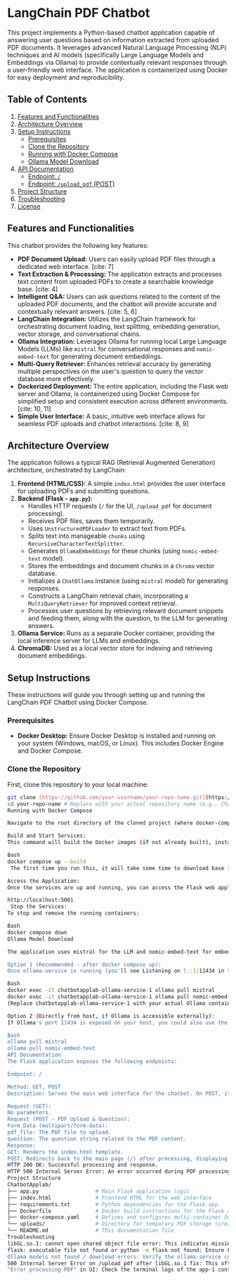 # LangChain PDF Chatbot

This project implements a Python-based chatbot application capable of answering user questions based on information extracted from uploaded PDF documents. It leverages advanced Natural Language Processing (NLP) techniques and AI models (specifically Large Language Models and Embeddings via Ollama) to provide contextually relevant responses through a user-friendly web interface. The application is containerized using Docker for easy deployment and reproducibility.

## Table of Contents

1.  [Features and Functionalities](#features-and-functionalities)
2.  [Architecture Overview](#architecture-overview)
3.  [Setup Instructions](#setup-instructions)
    * [Prerequisites](#prerequisites)
    * [Clone the Repository](#clone-the-repository)
    * [Running with Docker Compose](#running-with-docker-compose)
    * [Ollama Model Download](#ollama-model-download)
4.  [API Documentation](#api-documentation)
    * [Endpoint: `/`](#endpoint-/)
    * [Endpoint: `/upload_pdf` (POST)](#endpoint-upload_pdf-post)
5.  [Project Structure](#project-structure)
6.  [Troubleshooting](#troubleshooting)
7.  [License](#license)

## Features and Functionalities

This chatbot provides the following key features:

* **PDF Document Upload:** Users can easily upload PDF files through a dedicated web interface. [cite: 7]
* **Text Extraction & Processing:** The application extracts and processes text content from uploaded PDFs to create a searchable knowledge base. [cite: 4]
* **Intelligent Q&A:** Users can ask questions related to the content of the uploaded PDF documents, and the chatbot will provide accurate and contextually relevant answers. [cite: 5, 6]
* **LangChain Integration:** Utilizes the LangChain framework for orchestrating document loading, text splitting, embedding generation, vector storage, and conversational chains.
* **Ollama Integration:** Leverages Ollama for running local Large Language Models (LLMs) like `mistral` for conversational responses and `nomic-embed-text` for generating document embeddings.
* **Multi-Query Retriever:** Enhances retrieval accuracy by generating multiple perspectives on the user's question to query the vector database more effectively.
* **Dockerized Deployment:** The entire application, including the Flask web server and Ollama, is containerized using Docker Compose for simplified setup and consistent execution across different environments. [cite: 10, 11]
* **Simple User Interface:** A basic, intuitive web interface allows for seamless PDF uploads and chatbot interactions. [cite: 8, 9]

## Architecture Overview

The application follows a typical RAG (Retrieval Augmented Generation) architecture, orchestrated by LangChain:

1.  **Frontend (HTML/CSS):** A simple `index.html` provides the user interface for uploading PDFs and submitting questions.
2.  **Backend (Flask - `app.py`):**
    * Handles HTTP requests (`/` for the UI, `/upload_pdf` for document processing).
    * Receives PDF files, saves them temporarily.
    * Uses `UnstructuredPDFLoader` to extract text from PDFs.
    * Splits text into manageable `chunks` using `RecursiveCharacterTextSplitter`.
    * Generates `OllamaEmbeddings` for these chunks (using `nomic-embed-text` model).
    * Stores the embeddings and document chunks in a `Chroma` vector database.
    * Initializes a `ChatOllama` instance (using `mistral` model) for generating responses.
    * Constructs a LangChain retrieval chain, incorporating a `MultiQueryRetriever` for improved context retrieval.
    * Processes user questions by retrieving relevant document snippets and feeding them, along with the question, to the LLM for generating answers.
3.  **Ollama Service:** Runs as a separate Docker container, providing the local inference server for LLMs and embeddings.
4.  **ChromaDB:** Used as a local vector store for indexing and retrieving document embeddings.

## Setup Instructions

These instructions will guide you through setting up and running the LangChain PDF Chatbot using Docker Compose.

### Prerequisites

* **Docker Desktop:** Ensure Docker Desktop is installed and running on your system (Windows, macOS, or Linux). This includes Docker Engine and Docker Compose.

### Clone the Repository

First, clone this repository to your local machine:

```bash
git clone [https://github.com/your-username/your-repo-name.git](https://github.com/your-username/your-repo-name.git)
cd your-repo-name # Replace with your actual repository name (e.g., ChatbotApplab)
Running with Docker Compose

Navigate to the root directory of the cloned project (where docker-compose.yaml and Dockerfile are located).

Build and Start Services:
This command will build the Docker images (if not already built), install dependencies, and start both the Flask application and Ollama services.

Bash
docker compose up --build
 The first time you run this, it will take some time to download base images and install dependencies.

Access the Application:
Once the services are up and running, you can access the Flask web application in your browser:

http://localhost:5001
 Stop the Services:
To stop and remove the running containers:

Bash
docker compose down
Ollama Model Download

The application uses mistral for the LLM and nomic-embed-text for embeddings. The app service will attempt to pull these models automatically from the Ollama service when it starts. However, for a smoother first run, you can pre-pull them using the Ollama service's exposed port.

Option 1 (Recommended - after docker compose up):
Once ollama-service is running (you'll see Listening on [::]:11434 in the logs), you can run the following commands in a new terminal to pull the models:

Bash
docker exec -it chatbotapplab-ollama-service-1 ollama pull mistral
docker exec -it chatbotapplab-ollama-service-1 ollama pull nomic-embed-text
(Replace chatbotapplab-ollama-service-1 with your actual Ollama container name if it differs, you can find it with docker ps).

Option 2 (Directly from host, if Ollama is accessible externally):
If Ollama's port 11434 is exposed on your host, you could also use the Ollama CLI directly from your host if you have it installed:

Bash
ollama pull mistral
ollama pull nomic-embed-text
API Documentation
The Flask application exposes the following endpoints:

Endpoint: /

Method: GET, POST
Description: Serves the main web interface for the chatbot. On POST, it handles PDF uploads and question submissions. 

Request (GET):
No parameters.
Request (POST - PDF Upload & Question):
Form Data (multipart/form-data):
pdf_file: The PDF file to upload.
question: The question string related to the PDF content.
Response:
GET: Renders the index.html template.
POST: Redirects back to the main page (/) after processing, displaying the chatbot's response.
HTTP 200 OK: Successful processing and response.
HTTP 500 Internal Server Error: An error occurred during PDF processing or LLM interaction.
Project Structure
ChatbotApplab/
├── app.py                  # Main Flask application logic
├── index.html              # Frontend HTML for the web interface
├── requirements.txt        # Python dependencies for the Flask app
├── Dockerfile              # Docker build instructions for the Flask app
├── docker-compose.yaml     # Defines and configures multi-container Docker application
└── uploads/                # Directory for temporary PDF storage (created by Dockerfile)
└── README.md               # This documentation file
Troubleshooting
libGL.so.1: cannot open shared object file error: This indicates missing system-level graphics libraries. Ensure libgl1-mesa-glx and poppler-utils (and potentially tesseract-ocr) are correctly installed in your Dockerfile via apt-get install. Remember to docker compose up --build after modifying the Dockerfile.
flask: executable file not found or python -m flask not found: Ensure Flask is in your requirements.txt and you've run docker compose up --build to re-install Python dependencies.
Ollama models not found / download errors: Verify the ollama-service container is running (docker ps) and that you've pulled the mistral and nomic-embed-text models as described in the Ollama Model Download section. Check Ollama container logs for more details.
500 Internal Server Error on /upload_pdf after libGL.so.1 fix: This often points to issues with unstructured not having its full dependencies for PDF parsing. Ensure unstructured[pdf] is in your requirements.txt and rebuild. Also, consider adding tesseract-ocr to your Dockerfile for scanned PDFs.
"Error processing PDF" in UI: Check the terminal logs of the app-1 container for the detailed Python traceback, which will pinpoint the exact line of code causing the issue.
